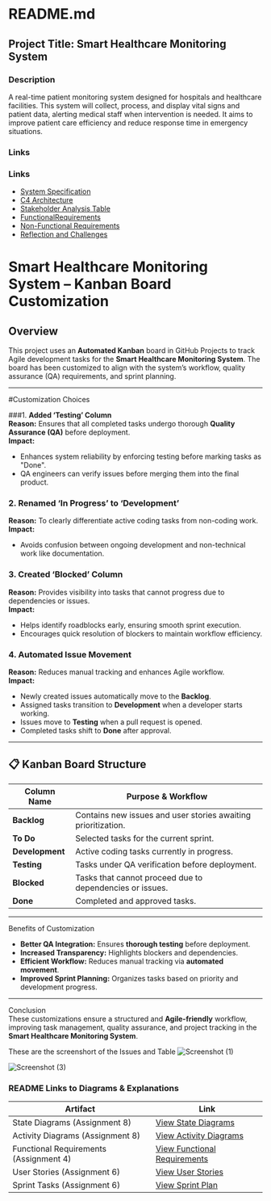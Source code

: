 # README.md

## Project Title: Smart Healthcare Monitoring System

### Description
A real-time patient monitoring system designed for hospitals and healthcare facilities. This system will collect, process, and display vital signs and patient data, alerting medical staff when intervention is needed. It aims to improve patient care efficiency and reduce response time in emergency situations.

### Links
### Links
- [System Specification](SPECIFICATION.md)
- [C4 Architecture](ARCHITECTURE.md)
- [Stakeholder Analysis Table](STAKEHOLDERANALYSIS.md)
- [FunctionalRequirements](FUNCTIONALREQUIREMENTS.md)
- [Non-Functional Requirements](NON_FUNCTIONALREQUIREMENTS.md)
- [Reflection and Challenges](ReflectionandChallenges.md)

# Smart Healthcare Monitoring System – Kanban Board Customization

##  Overview  
This project uses an **Automated Kanban** board in GitHub Projects to track Agile development tasks for the **Smart Healthcare Monitoring System**. The board has been customized to align with the system’s workflow, quality assurance (QA) requirements, and sprint planning.

---

#Customization Choices  

###1. **Added ‘Testing’ Column**  
**Reason:** Ensures that all completed tasks undergo thorough **Quality Assurance (QA)** before deployment.  
**Impact:**  
- Enhances system reliability by enforcing testing before marking tasks as "Done".  
- QA engineers can verify issues before merging them into the final product.

### 2. **Renamed ‘In Progress’ to ‘Development’**  
**Reason:** To clearly differentiate active coding tasks from non-coding work.  
**Impact:**  
- Avoids confusion between ongoing development and non-technical work like documentation.  

### 3. **Created ‘Blocked’ Column**  
**Reason:** Provides visibility into tasks that cannot progress due to dependencies or issues.  
**Impact:**  
- Helps identify roadblocks early, ensuring smooth sprint execution.  
- Encourages quick resolution of blockers to maintain workflow efficiency.  

### 4. **Automated Issue Movement**  
**Reason:** Reduces manual tracking and enhances Agile workflow.  
**Impact:**  
- Newly created issues automatically move to the **Backlog**.  
- Assigned tasks transition to **Development** when a developer starts working.  
- Issues move to **Testing** when a pull request is opened.  
- Completed tasks shift to **Done** after approval.

---

## 📋 Kanban Board Structure  

| Column Name     | Purpose & Workflow                                               |
| --------------- | ---------------------------------------------------------------- |
| **Backlog**     | Contains new issues and user stories awaiting prioritization.    |
| **To Do**       | Selected tasks for the current sprint.                           |
| **Development** | Active coding tasks currently in progress.                      |
| **Testing**     | Tasks under QA verification before deployment.                   |
| **Blocked**     | Tasks that cannot proceed due to dependencies or issues.        |
| **Done**        | Completed and approved tasks.                                   |

---

 Benefits of Customization  
- **Better QA Integration:** Ensures **thorough testing** before deployment.  
- **Increased Transparency:** Highlights blockers and dependencies.  
- **Efficient Workflow:** Reduces manual tracking via **automated movement**.  
- **Improved Sprint Planning:** Organizes tasks based on priority and development progress.

---

Conclusion  
These customizations ensure a structured and **Agile-friendly** workflow, improving task management, quality assurance, and project tracking in the **Smart Healthcare Monitoring System**.

These are the screenshort of the Issues and Table
![Screenshot (1)](https://github.com/user-attachments/assets/20f9a7dc-0b41-4e74-b3b3-c12f315cf4ae)

![Screenshot (3)](https://github.com/user-attachments/assets/40a1d1ab-3be3-493a-9771-b1ded9259571)

### README Links to Diagrams & Explanations

| Artifact                              | Link |
|---------------------------------------|------|
| State Diagrams (Assignment 8)         | [View State Diagrams](./docs/assignment8_state_diagrams.md) |
| Activity Diagrams (Assignment 8)      | [View Activity Diagrams](./docs/assignment8_activity_diagrams.md) |
| Functional Requirements (Assignment 4)| [View Functional Requirements](./docs/assignment4_requirements.md) |
| User Stories (Assignment 6)           | [View User Stories](./docs/assignment6_user_stories.md) |
| Sprint Tasks (Assignment 6)           | [View Sprint Plan](./docs/assignment6_sprint_plan.md) |






